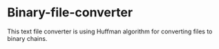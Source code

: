 # Binary-file-converter
This text file converter is using Huffman algorithm for converting files to binary chains.
